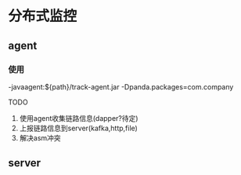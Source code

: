 # 分布式监控

## agent

### 使用

-javaagent:${path}/track-agent.jar -Dpanda.packages=com.company

TODO
1. 使用agent收集链路信息(dapper?待定)
2. 上报链路信息到server(kafka,http,file)
3. 解决asm冲突



## server